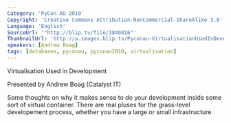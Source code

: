 ```yaml
---
Category: 'PyCon AU 2010'
Copyright: 'Creative Commons Attribution-NonCommercial-ShareAlike 3.0'
Language: 'English'
SourceUrl: '"http://blip.tv/file/3840816"'
ThumbnailUrl: 'http://a.images.blip.tv/Pyconau-VirtualisationUsedInDevelopment614.png'
speakers: [Andrew Boag]
tags: [databases, pyconau, pyconau2010, virtualisation]
---
```

Virtualisation Used in Development

Presented by Andrew Boag (Catalyst IT)

Some thoughts on why it makes sense to do your development inside some sort of
virtual container. There are real pluses for the grass-level developement
process, whether you have a large or small infrastructure.

